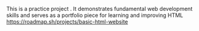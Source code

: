 This is a practice project . It demonstrates fundamental web development skills and serves as a portfolio piece for learning and improving HTML
https://roadmap.sh/projects/basic-html-website
